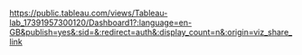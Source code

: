 https://public.tableau.com/views/Tableau-lab_17391957300120/Dashboard1?:language=en-GB&publish=yes&:sid=&:redirect=auth&:display_count=n&:origin=viz_share_link
